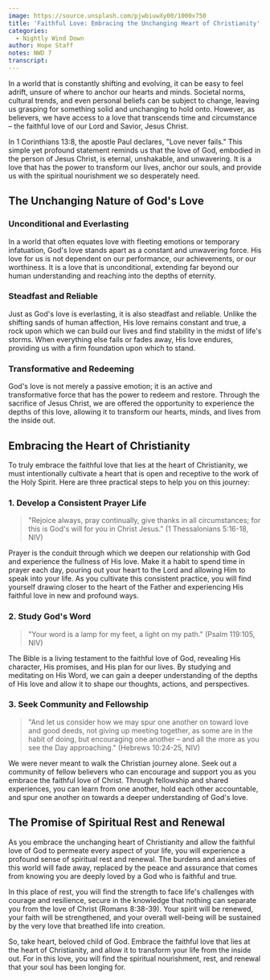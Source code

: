 ```yaml
---
image: https://source.unsplash.com/pjwbiuwXy00/1000x750
title: 'Faithful Love: Embracing the Unchanging Heart of Christianity'
categories:
  - Nightly Wind Down
author: Hope Staff
notes: NWD 7
transcript:
---
```

In a world that is constantly shifting and evolving, it can be easy to feel adrift, unsure of where to anchor our hearts and minds. Societal norms, cultural trends, and even personal beliefs can be subject to change, leaving us grasping for something solid and unchanging to hold onto. However, as believers, we have access to a love that transcends time and circumstance – the faithful love of our Lord and Savior, Jesus Christ.

In 1 Corinthians 13:8, the apostle Paul declares, "Love never fails." This simple yet profound statement reminds us that the love of God, embodied in the person of Jesus Christ, is eternal, unshakable, and unwavering. It is a love that has the power to transform our lives, anchor our souls, and provide us with the spiritual nourishment we so desperately need.

## The Unchanging Nature of God's Love

### Unconditional and Everlasting

In a world that often equates love with fleeting emotions or temporary infatuation, God's love stands apart as a constant and unwavering force. His love for us is not dependent on our performance, our achievements, or our worthiness. It is a love that is unconditional, extending far beyond our human understanding and reaching into the depths of eternity.

### Steadfast and Reliable

Just as God's love is everlasting, it is also steadfast and reliable. Unlike the shifting sands of human affection, His love remains constant and true, a rock upon which we can build our lives and find stability in the midst of life's storms. When everything else fails or fades away, His love endures, providing us with a firm foundation upon which to stand.

### Transformative and Redeeming

God's love is not merely a passive emotion; it is an active and transformative force that has the power to redeem and restore. Through the sacrifice of Jesus Christ, we are offered the opportunity to experience the depths of this love, allowing it to transform our hearts, minds, and lives from the inside out.

## Embracing the Heart of Christianity

To truly embrace the faithful love that lies at the heart of Christianity, we must intentionally cultivate a heart that is open and receptive to the work of the Holy Spirit. Here are three practical steps to help you on this journey:

### 1\. Develop a Consistent Prayer Life

> "Rejoice always, pray continually, give thanks in all circumstances; for this is God's will for you in Christ Jesus." (1 Thessalonians 5:16-18, NIV)

Prayer is the conduit through which we deepen our relationship with God and experience the fullness of His love. Make it a habit to spend time in prayer each day, pouring out your heart to the Lord and allowing Him to speak into your life. As you cultivate this consistent practice, you will find yourself drawing closer to the heart of the Father and experiencing His faithful love in new and profound ways.

### 2\. Study God's Word

> "Your word is a lamp for my feet, a light on my path." (Psalm 119:105, NIV)

The Bible is a living testament to the faithful love of God, revealing His character, His promises, and His plan for our lives. By studying and meditating on His Word, we can gain a deeper understanding of the depths of His love and allow it to shape our thoughts, actions, and perspectives.

### 3\. Seek Community and Fellowship

> "And let us consider how we may spur one another on toward love and good deeds, not giving up meeting together, as some are in the habit of doing, but encouraging one another – and all the more as you see the Day approaching." (Hebrews 10:24-25, NIV)

We were never meant to walk the Christian journey alone. Seek out a community of fellow believers who can encourage and support you as you embrace the faithful love of Christ. Through fellowship and shared experiences, you can learn from one another, hold each other accountable, and spur one another on towards a deeper understanding of God's love.

## The Promise of Spiritual Rest and Renewal

As you embrace the unchanging heart of Christianity and allow the faithful love of God to permeate every aspect of your life, you will experience a profound sense of spiritual rest and renewal. The burdens and anxieties of this world will fade away, replaced by the peace and assurance that comes from knowing you are deeply loved by a God who is faithful and true.

In this place of rest, you will find the strength to face life's challenges with courage and resilience, secure in the knowledge that nothing can separate you from the love of Christ (Romans 8:38-39). Your spirit will be renewed, your faith will be strengthened, and your overall well-being will be sustained by the very love that breathed life into creation.

So, take heart, beloved child of God. Embrace the faithful love that lies at the heart of Christianity, and allow it to transform your life from the inside out. For in this love, you will find the spiritual nourishment, rest, and renewal that your soul has been longing for.
